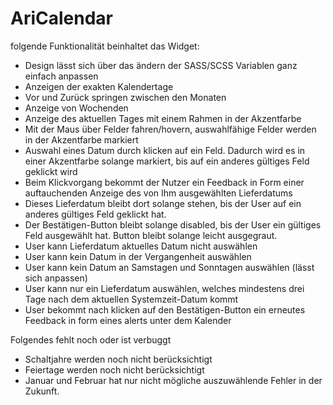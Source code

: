 <h1> AriCalendar </h1>


folgende Funktionalität beinhaltet das Widget:
- Design lässt sich über das ändern der SASS/SCSS Variablen ganz einfach anpassen
- Anzeigen der exakten Kalendertage
- Vor und Zurück springen zwischen den Monaten
- Anzeige von Wochenden
- Anzeige des aktuellen Tages mit einem Rahmen in der Akzentfarbe
- Mit der Maus über Felder fahren/hovern, auswahlfähige Felder werden in der Akzentfarbe markiert
- Auswahl eines Datum durch klicken auf ein Feld. Dadurch wird es in einer Akzentfarbe solange markiert, bis auf ein anderes gültiges Feld geklickt wird
- Beim Klickvorgang bekommt der Nutzer ein Feedback in Form einer auftauchenden Anzeige des von Ihm ausgewählten Lieferdatums
- Dieses Lieferdatum bleibt dort solange stehen, bis der User auf ein anderes gültiges Feld geklickt hat. 
- Der Bestätigen-Button bleibt solange disabled, bis der User ein gültiges Feld ausgewählt hat. Button bleibt solange leicht ausgegraut. 
- User kann Lieferdatum aktuelles Datum nicht auswählen
- User kann kein Datum in der Vergangenheit auswählen
- User kann kein Datum an Samstagen und Sonntagen auswählen (lässt sich anpassen)
- User kann nur ein Lieferdatum auswählen, welches mindestens drei Tage nach dem aktuellen Systemzeit-Datum kommt
- User bekommt nach klicken auf den Bestätigen-Button ein erneutes Feedback in form eines alerts unter dem Kalender

Folgendes fehlt noch oder ist verbuggt
- Schaltjahre werden noch nicht berücksichtigt
- Feiertage werden noch nicht berücksichtigt
- Januar und Februar hat nur nicht mögliche auszuwählende Fehler in der Zukunft.

